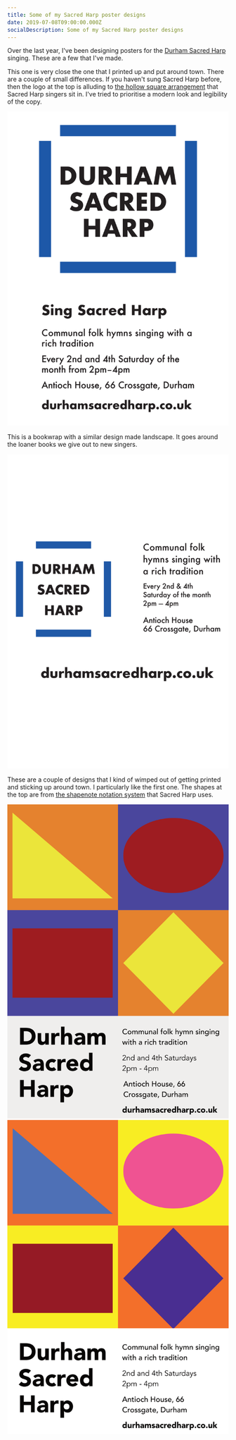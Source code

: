 ```yaml
---
title: Some of my Sacred Harp poster designs
date: 2019-07-08T09:00:00.000Z
socialDescription: Some of my Sacred Harp poster designs
---
```


Over the last year, I've been designing posters for the [Durham Sacred Harp](https://durhamsacredharp.co.uk) singing. These are a few that I've made.

This one is very close the one that I printed up and put around town. There are a couple of small differences. If you haven't sung Sacred Harp before, then the logo at the top is alluding to [the hollow square arrangement](https://en.wikipedia.org/wiki/Sacred_Harp#Singing_Sacred_Harp_music) that Sacred Harp singers sit in. I've tried to prioritise a modern look and legibility of the copy.

<img src="/assets/images/blue_square.png" class="border img-fluid">

This is a bookwrap with a similar design made landscape. It goes around the loaner books we give out to new singers.

<img src="/assets/images/blue_square_bookwrap.png" class="border img-fluid">

These are a couple of designs that I kind of wimped out of getting printed and sticking up around town. I particularly like the first one. The shapes at the top are from [the shapenote notation system](https://en.wikipedia.org/wiki/Sacred_Harp#The_music_and_its_notation) that Sacred Harp uses.

<img src="/assets/images/funky_squares.png" class="border img-fluid">
<img src="/assets/images/funky_squares_gharish.png" class="border img-fluid">
